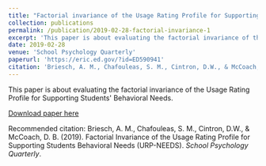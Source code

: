 ```yaml
---
title: "Factorial invariance of the Usage Rating Profile for Supporting Students' Behavioral Needs (URP-NEEDS)"
collection: publications
permalink: /publication/2019-02-28-factorial-invariance-1
excerpt: 'This paper is about evaluating the factorial invariance of the Usage Rating Profile for Supporting Students' Behavioral Needs.'
date: 2019-02-28
venue: 'School Psychology Quarterly'
paperurl: 'https://eric.ed.gov/?id=ED590941'
citation: 'Briesch, A. M., Chafouleas, S. M., Cintron, D.W., & McCoach, D. B. (2019). Factorial Invariance of the Usage Rating Profile for Supporting Students Behavioral Needs (URP-NEEDS). <i>School Psychology Quarterly</i>.'
---
```


This paper is about evaluating the factorial invariance of the Usage Rating Profile for Supporting Students' Behavioral Needs.

[Download paper here](https://eric.ed.gov/?id=ED590941)

Recommended citation: Briesch, A. M., Chafouleas, S. M., Cintron, D.W., & McCoach, D. B. (2019). Factorial Invariance of the Usage Rating Profile for Supporting Students Behavioral Needs (URP-NEEDS). <i>School Psychology Quarterly</i>.
